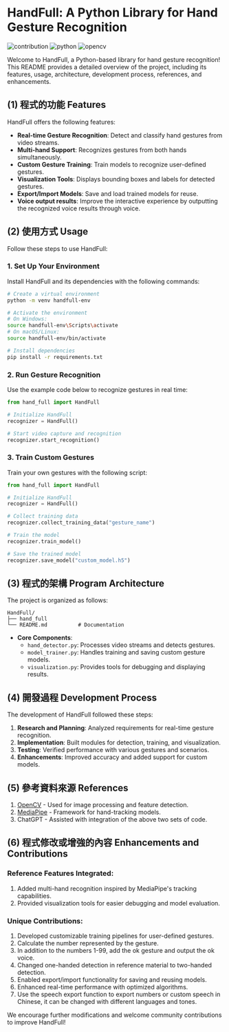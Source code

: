 # HandFull: A Python Library for Hand Gesture Recognition

![contribution](https://img.shields.io/badge/contributions-welcome-blue)
![python](https://img.shields.io/badge/Python-3.9_or_later-green)
![opencv](https://img.shields.io/badge/OpenCV-4.5_or_later-green)

Welcome to HandFull, a Python-based library for hand gesture recognition! This README provides a detailed overview of the project, including its features, usage, architecture, development process, references, and enhancements.

## (1) 程式的功能 Features

HandFull offers the following features:

- **Real-time Gesture Recognition**: Detect and classify hand gestures from video streams.
- **Multi-hand Support**: Recognizes gestures from both hands simultaneously.
- **Custom Gesture Training**: Train models to recognize user-defined gestures.
- **Visualization Tools**: Displays bounding boxes and labels for detected gestures.
- **Export/Import Models**: Save and load trained models for reuse.
- **Voice output results**: Improve the interactive experience by outputting the recognized voice results through voice.

## (2) 使用方式 Usage

Follow these steps to use HandFull:

### 1. Set Up Your Environment

Install HandFull and its dependencies with the following commands:

```bash
# Create a virtual environment
python -m venv handfull-env

# Activate the environment
# On Windows:
source handfull-env\Scripts\activate
# On macOS/Linux:
source handfull-env/bin/activate

# Install dependencies
pip install -r requirements.txt
```

### 2. Run Gesture Recognition

Use the example code below to recognize gestures in real time:

```python
from hand_full import HandFull

# Initialize HandFull
recognizer = HandFull()

# Start video capture and recognition
recognizer.start_recognition()
```

### 3. Train Custom Gestures

Train your own gestures with the following script:

```python
from hand_full import HandFull

# Initialize HandFull
recognizer = HandFull()

# Collect training data
recognizer.collect_training_data("gesture_name")

# Train the model
recognizer.train_model()

# Save the trained model
recognizer.save_model("custom_model.h5")
```

## (3) 程式的架構 Program Architecture

The project is organized as follows:

```
HandFull/
├── hand_full
└── README.md          # Documentation
```

- **Core Components**:
  - `hand_detector.py`: Processes video streams and detects gestures.
  - `model_trainer.py`: Handles training and saving custom gesture models.
  - `visualization.py`: Provides tools for debugging and displaying results.

## (4) 開發過程 Development Process

The development of HandFull followed these steps:

1. **Research and Planning**: Analyzed requirements for real-time gesture recognition.
2. **Implementation**: Built modules for detection, training, and visualization.
3. **Testing**: Verified performance with various gestures and scenarios.
4. **Enhancements**: Improved accuracy and added support for custom models.

## (5) 參考資料來源 References

1. [OpenCV](https://opencv.org/) - Used for image processing and feature detection.
2. [MediaPipe](https://mediapipe.dev/) - Framework for hand-tracking models.
3. ChatGPT - Assisted with integration of the above two sets of code.

## (6) 程式修改或增強的內容 Enhancements and Contributions

### Reference Features Integrated:
1. Added multi-hand recognition inspired by MediaPipe's tracking capabilities.
2. Provided visualization tools for easier debugging and model evaluation.

### Unique Contributions:
1. Developed customizable training pipelines for user-defined gestures.
2. Calculate the number represented by the gesture.
3. In addition to the numbers 1-99, add the ok gesture and output the ok voice.
4. Changed one-handed detection in reference material to two-handed detection.
5. Enabled export/import functionality for saving and reusing models.
6. Enhanced real-time performance with optimized algorithms.
7. Use the speech export function to export numbers or custom speech in Chinese, it can be changed with different languages ​​and tones.

We encourage further modifications and welcome community contributions to improve HandFull!

